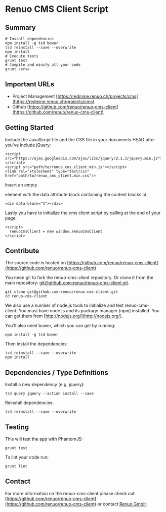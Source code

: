 # Renuo CMS Client Script

## Summary

```
# Install dependencies
npm install -g tsd bower
tsd reinstall --save --overwrite
npm install
# Execute tests
grunt test
# Compile and minify all your code
grunt serve
```

## Important URLs

* Project Management [https://redmine.renuo.ch/projects/cms](https://redmine.renuo.ch/projects/cms)
* Github [https://github.com/renuo/renuo-cms-client](https://github.com/renuo/renuo-cms-client)


## Getting Started

Include the JavaScript file and the CSS file in your documents HEAD after you've include jQuery:
 
```
<script src="https://ajax.googleapis.com/ajax/libs/jquery/2.1.3/jquery.min.js"></script>
<script src="path/to/renuo_cms_client.min.js"></script>
<link rel="stylesheet" type="text/css" href="path/to/renuo_cms_client.min.css"/>
```

Insert an empty <div> element with the data attribute block containing the content blocks id:

```
<div data-block="1"></div>
```

Lastly you have to initialize the cms client script by calling at the end of your page:

```
<script>
  renuoCmsClient = new window.renuoCmsClient
</script>
```

## Contribute

The source code is hosted on [https://github.com/renuo/renuo-cms-client](https://github.com/renuo/renuo-cms-client)

You need git to fork the renuo-cms-client repository. Or clone it from the main repository:
[git@github.com:renuo/renuo-cms-client.git](git@github.com:renuo/renuo-cms-client.git).

```
git clone git@github.com:renuo/renuo-cms-client.git
cd renuo-cms-client
```

We also use a number of node.js tools to initialize and test renuo-cms-client. You must have node.js and
its package manager (npm) installed.  You can get them from [http://nodejs.org/](http://nodejs.org/).

You'll also need bower, which you can get by running:

```
npm install -g tsd bower
```

Then install the dependencies:

```
tsd reinstall --save --overwrite
npm install
```

## Dependencies / Type Definitions

Install a new dependency (e.g. jquery): 

```
tsd query jquery --action install --save
```

Reinstall dependencies: 

```
tsd reinstall --save --overwrite
```

## Testing

This will test the app with PhantomJS:

```
grunt test
```

To lint your code run:

```
grunt lint
```

## Contact

For more information on the renuo-cms-client please check out
[https://github.com/renuo/renuo-cms-client](https://github.com/renuo/renuo-cms-client)
or contact [Renuo GmbH](info@renuo.ch).
